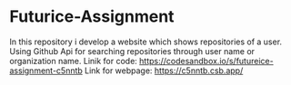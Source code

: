 # Futurice-Assignment
In this repository i develop a website which shows repositories of a user.
Using Github Api for searching repositories through user name or organization name.
Linik for code:   https://codesandbox.io/s/futureice-assignment-c5nntb
Link for webpage: https://c5nntb.csb.app/
